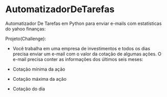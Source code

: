 # AutomatizadorDeTarefas
Automatizador De Tarefas em Python para enviar e-mails com estatísticas do yahoo finanças:

Projeto(Challenge):
- Você trabalha em uma empresa de investimentos e todos os dias precisa enviar um e-mail com o
valor da cotação de algumas ações. O e-mail precisa conter as informações dos últimos seis meses:

- Cotação mínima da ação
- Cotação máxima da ação
- Cotação do dia
